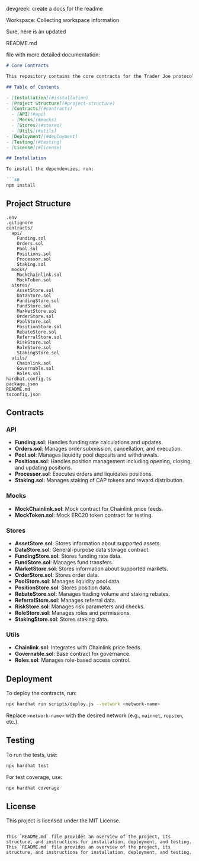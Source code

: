 devgreek: create a docs for the readme 

Workspace: Collecting workspace information

Sure, here is an updated 

README.md

 file with more detailed documentation:

```md
# Core Contracts

This repository contains the core contracts for the Trader Joe protocol. The contracts are organized into different directories based on their functionality.

## Table of Contents

- [Installation](#installation)
- [Project Structure](#project-structure)
- [Contracts](#contracts)
  - [API](#api)
  - [Mocks](#mocks)
  - [Stores](#stores)
  - [Utils](#utils)
- [Deployment](#deployment)
- [Testing](#testing)
- [License](#license)

## Installation

To install the dependencies, run:

```sh
npm install
```

## Project Structure

```
.env
.gitignore
contracts/
  api/
    Funding.sol
    Orders.sol
    Pool.sol
    Positions.sol
    Processor.sol
    Staking.sol
  mocks/
    MockChainlink.sol
    MockToken.sol
  stores/
    AssetStore.sol
    DataStore.sol
    FundingStore.sol
    FundStore.sol
    MarketStore.sol
    OrderStore.sol
    PoolStore.sol
    PositionStore.sol
    RebateStore.sol
    ReferralStore.sol
    RiskStore.sol
    RoleStore.sol
    StakingStore.sol
  utils/
    Chainlink.sol
    Governable.sol
    Roles.sol
hardhat.config.ts
package.json
README.md
tsconfig.json
```

## Contracts

### API

- **Funding.sol**: Handles funding rate calculations and updates.
- **Orders.sol**: Manages order submission, cancellation, and execution.
- **Pool.sol**: Manages liquidity pool deposits and withdrawals.
- **Positions.sol**: Handles position management including opening, closing, and updating positions.
- **Processor.sol**: Executes orders and liquidates positions.
- **Staking.sol**: Manages staking of CAP tokens and reward distribution.

### Mocks

- **MockChainlink.sol**: Mock contract for Chainlink price feeds.
- **MockToken.sol**: Mock ERC20 token contract for testing.

### Stores

- **AssetStore.sol**: Stores information about supported assets.
- **DataStore.sol**: General-purpose data storage contract.
- **FundingStore.sol**: Stores funding rate data.
- **FundStore.sol**: Manages fund transfers.
- **MarketStore.sol**: Stores information about supported markets.
- **OrderStore.sol**: Stores order data.
- **PoolStore.sol**: Manages liquidity pool data.
- **PositionStore.sol**: Stores position data.
- **RebateStore.sol**: Manages trading volume and staking rebates.
- **ReferralStore.sol**: Manages referral data.
- **RiskStore.sol**: Manages risk parameters and checks.
- **RoleStore.sol**: Manages roles and permissions.
- **StakingStore.sol**: Stores staking data.

### Utils

- **Chainlink.sol**: Integrates with Chainlink price feeds.
- **Governable.sol**: Base contract for governance.
- **Roles.sol**: Manages role-based access control.

## Deployment

To deploy the contracts, run:

```sh
npx hardhat run scripts/deploy.js --network <network-name>
```

Replace `<network-name>` with the desired network (e.g., `mainnet`, `ropsten`, etc.).

## Testing

To run the tests, use:

```sh
npx hardhat test
```

For test coverage, use:

```sh
npx hardhat coverage
```

## License

This project is licensed under the MIT License.
```

This `README.md` file provides an overview of the project, its structure, and instructions for installation, deployment, and testing.
This `README.md` file provides an overview of the project, its structure, and instructions for installation, deployment, and testing.